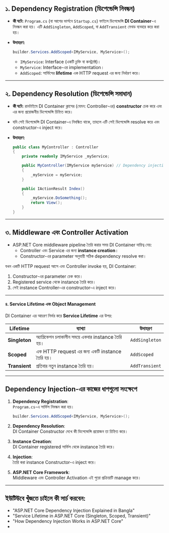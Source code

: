 
## **১. Dependency Registration (ডিপেন্ডেন্সি নিবন্ধন)**

- **কী ঘটে:** `Program.cs` (বা আগের ভার্সনে `Startup.cs`) ফাইলে ডিপেন্ডেন্সি **DI Container**-এ নিবন্ধন করা হয়। এটি `AddSingleton`, `AddScoped`, বা `AddTransient` মেথড ব্যবহার করে করা হয়।
- **উদাহরণ:**
    
    ```csharp
    builder.Services.AddScoped<IMyService, MyService>();
    ```
    
    - `IMyService`: Interface (একটি চুক্তি বা কনট্র্যাক্ট)।
    - `MyService`: Interface-এর implementation।
    - `AddScoped`: সার্ভিসের **lifetime** এক HTTP request এর জন্য নির্ধারণ করে।

---

## **২. Dependency Resolution (ডিপেন্ডেন্সি সমাধান)**

- **কী ঘটে:** রানটাইমে DI Container ক্লাসের (যেমন: Controller-এর) **constructor** চেক করে এবং এর জন্য প্রয়োজনীয় ডিপেন্ডেন্সি চিহ্নিত করে।
    
- যদি সেই ডিপেন্ডেন্সি DI Container-এ নিবন্ধিত থাকে, তাহলে এটি সেই ডিপেন্ডেন্সি resolve করে এবং constructor-এ inject করে।
    
- **উদাহরণ:**
    
    ```csharp
    public class MyController : Controller
    {
        private readonly IMyService _myService;
    
        public MyController(IMyService myService) // Dependency injection এখানে ঘটছে।
        {
            _myService = myService;
        }
    
        public IActionResult Index()
        {
            _myService.DoSomething();
            return View();
        }
    }
    ```
    

---

## **৩. Middleware এবং Controller Activation**

- ASP.NET Core middleware pipeline তৈরি করার সময় DI Container দায়িত্ব নেয়:
    - Controller এবং Service এর জন্য **instance creation**।
    - Constructor-এর parameter অনুযায়ী সঠিক dependency resolve করা।

যখন একটি HTTP request আসে এবং Controller invoke হয়, DI Container:

1. Constructor-এর parameter চেক করে।
2. Registered service থেকে instance তৈরি করে।
3. সেই instance Controller-এর constructor-এ inject করে।

---

#### **৪. Service Lifetime এবং Object Management**

DI Container এর আচরণ নির্ভর করে **Service Lifetime** এর উপর:

|Lifetime|ব্যাখ্যা|উদাহরণ|
|---|---|---|
|**Singleton**|অ্যাপ্লিকেশন চলাকালীন সময়ে একবার instance তৈরি হয়।|`AddSingleton`|
|**Scoped**|এক HTTP request এর জন্য একটি instance তৈরি হয়।|`AddScoped`|
|**Transient**|প্রতিবার নতুন instance তৈরি হয়।|`AddTransient`|

---

## **Dependency Injection-এর কাজের ধাপগুলো সংক্ষেপে**

1. **Dependency Registration**:  
    `Program.cs`-এ সার্ভিস নিবন্ধন করা হয়।
    
    ```csharp
    builder.Services.AddScoped<IMyService, MyService>();
    ```
    
2. **Dependency Resolution**:  
    DI Container Constructor দেখে কী ডিপেন্ডেন্সি প্রয়োজন তা চিহ্নিত করে।
    
3. **Instance Creation**:  
    DI Container registered সার্ভিস থেকে instance তৈরি করে।
    
4. **Injection**:  
    তৈরি করা instance Constructor-এ inject করে।
    
5. **ASP.NET Core Framework**:  
    Middleware এবং Controller Activation এই পুরো প্রক্রিয়াটি manage করে।
    

---

## **ইউটিউবে খুঁজতে চাইলে কী সার্চ করবেন:**

- "ASP.NET Core Dependency Injection Explained in Bangla"
- "Service Lifetime in ASP.NET Core (Singleton, Scoped, Transient)"
- "How Dependency Injection Works in ASP.NET Core"
- 